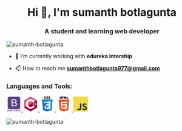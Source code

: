 <h1 align="center">Hi 👋, I'm sumanth botlagunta</h1>
<h3 align="center">A student and learning web developer</h3>

<p align="left"> <img src="https://komarev.com/ghpvc/?username=sumanth-botlagunta&label=Profile%20views&color=0e75b6&style=flat" alt="sumanth-botlagunta" /> </p>

- 🔭 I’m currently working with **edureka intership**

- 📫 How to reach me **sumanthbotlagunta977@gmail.com**


<h3 align="left">Languages and Tools:</h3>
<p align="left"> <a href="https://getbootstrap.com" target="_blank"> <img src="https://raw.githubusercontent.com/devicons/devicon/master/icons/bootstrap/bootstrap-plain-wordmark.svg" alt="bootstrap" width="40" height="40"/> </a> <a href="https://www.w3schools.com/cpp/" target="_blank"> <img src="https://raw.githubusercontent.com/devicons/devicon/master/icons/cplusplus/cplusplus-original.svg" alt="cplusplus" width="40" height="40"/> </a> <a href="https://www.w3schools.com/css/" target="_blank"> <img src="https://raw.githubusercontent.com/devicons/devicon/master/icons/css3/css3-original-wordmark.svg" alt="css3" width="40" height="40"/> </a> <a href="https://www.w3.org/html/" target="_blank"> <img src="https://raw.githubusercontent.com/devicons/devicon/master/icons/html5/html5-original-wordmark.svg" alt="html5" width="40" height="40"/> </a> <a href="https://developer.mozilla.org/en-US/docs/Web/JavaScript" target="_blank"> <img src="https://raw.githubusercontent.com/devicons/devicon/master/icons/javascript/javascript-original.svg" alt="javascript" width="40" height="40"/> </a> </p>

<p><img align="center" src="https://github-readme-stats.vercel.app/api/top-langs?username=sumanth-botlagunta&show_icons=true&locale=en&layout=compact" alt="sumanth-botlagunta" /></p>
